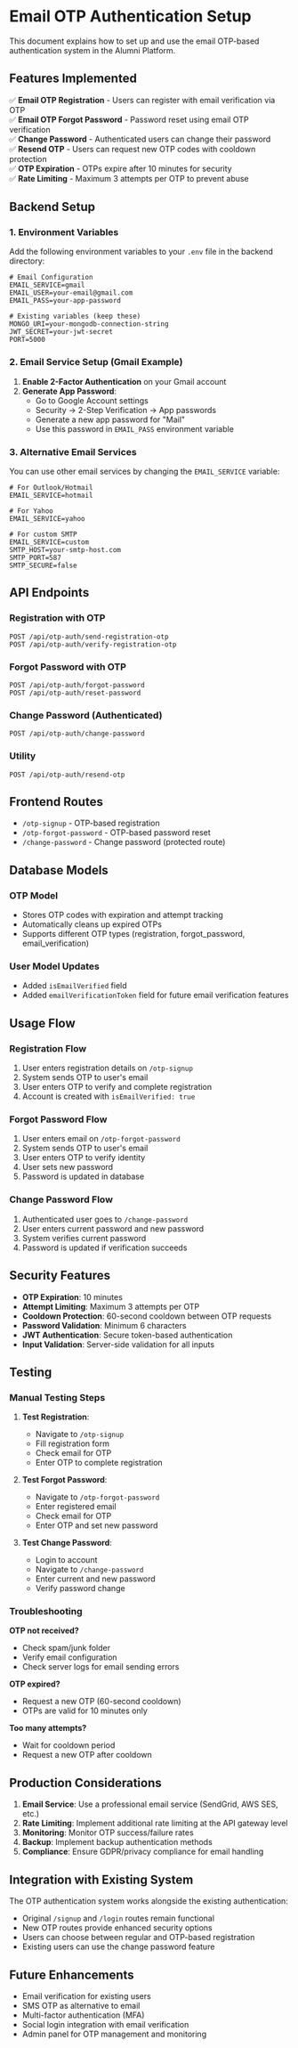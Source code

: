 # Email OTP Authentication Setup

This document explains how to set up and use the email OTP-based authentication system in the Alumni Platform.

## Features Implemented

✅ **Email OTP Registration** - Users can register with email verification via OTP  
✅ **Email OTP Forgot Password** - Password reset using email OTP verification  
✅ **Change Password** - Authenticated users can change their password  
✅ **Resend OTP** - Users can request new OTP codes with cooldown protection  
✅ **OTP Expiration** - OTPs expire after 10 minutes for security  
✅ **Rate Limiting** - Maximum 3 attempts per OTP to prevent abuse  

## Backend Setup

### 1. Environment Variables

Add the following environment variables to your `.env` file in the backend directory:

```env
# Email Configuration
EMAIL_SERVICE=gmail
EMAIL_USER=your-email@gmail.com
EMAIL_PASS=your-app-password

# Existing variables (keep these)
MONGO_URI=your-mongodb-connection-string
JWT_SECRET=your-jwt-secret
PORT=5000
```

### 2. Email Service Setup (Gmail Example)

1. **Enable 2-Factor Authentication** on your Gmail account
2. **Generate App Password**:
   - Go to Google Account settings
   - Security → 2-Step Verification → App passwords
   - Generate a new app password for "Mail"
   - Use this password in `EMAIL_PASS` environment variable

### 3. Alternative Email Services

You can use other email services by changing the `EMAIL_SERVICE` variable:

```env
# For Outlook/Hotmail
EMAIL_SERVICE=hotmail

# For Yahoo
EMAIL_SERVICE=yahoo

# For custom SMTP
EMAIL_SERVICE=custom
SMTP_HOST=your-smtp-host.com
SMTP_PORT=587
SMTP_SECURE=false
```

## API Endpoints

### Registration with OTP
```
POST /api/otp-auth/send-registration-otp
POST /api/otp-auth/verify-registration-otp
```

### Forgot Password with OTP
```
POST /api/otp-auth/forgot-password
POST /api/otp-auth/reset-password
```

### Change Password (Authenticated)
```
POST /api/otp-auth/change-password
```

### Utility
```
POST /api/otp-auth/resend-otp
```

## Frontend Routes

- `/otp-signup` - OTP-based registration
- `/otp-forgot-password` - OTP-based password reset
- `/change-password` - Change password (protected route)

## Database Models

### OTP Model
- Stores OTP codes with expiration and attempt tracking
- Automatically cleans up expired OTPs
- Supports different OTP types (registration, forgot_password, email_verification)

### User Model Updates
- Added `isEmailVerified` field
- Added `emailVerificationToken` field for future email verification features

## Usage Flow

### Registration Flow
1. User enters registration details on `/otp-signup`
2. System sends OTP to user's email
3. User enters OTP to verify and complete registration
4. Account is created with `isEmailVerified: true`

### Forgot Password Flow
1. User enters email on `/otp-forgot-password`
2. System sends OTP to user's email
3. User enters OTP to verify identity
4. User sets new password
5. Password is updated in database

### Change Password Flow
1. Authenticated user goes to `/change-password`
2. User enters current password and new password
3. System verifies current password
4. Password is updated if verification succeeds

## Security Features

- **OTP Expiration**: 10 minutes
- **Attempt Limiting**: Maximum 3 attempts per OTP
- **Cooldown Protection**: 60-second cooldown between OTP requests
- **Password Validation**: Minimum 6 characters
- **JWT Authentication**: Secure token-based authentication
- **Input Validation**: Server-side validation for all inputs

## Testing

### Manual Testing Steps

1. **Test Registration**:
   - Navigate to `/otp-signup`
   - Fill registration form
   - Check email for OTP
   - Enter OTP to complete registration

2. **Test Forgot Password**:
   - Navigate to `/otp-forgot-password`
   - Enter registered email
   - Check email for OTP
   - Enter OTP and set new password

3. **Test Change Password**:
   - Login to account
   - Navigate to `/change-password`
   - Enter current and new password
   - Verify password change

### Troubleshooting

**OTP not received?**
- Check spam/junk folder
- Verify email configuration
- Check server logs for email sending errors

**OTP expired?**
- Request a new OTP (60-second cooldown)
- OTPs are valid for 10 minutes only

**Too many attempts?**
- Wait for cooldown period
- Request a new OTP after cooldown

## Production Considerations

1. **Email Service**: Use a professional email service (SendGrid, AWS SES, etc.)
2. **Rate Limiting**: Implement additional rate limiting at the API gateway level
3. **Monitoring**: Monitor OTP success/failure rates
4. **Backup**: Implement backup authentication methods
5. **Compliance**: Ensure GDPR/privacy compliance for email handling

## Integration with Existing System

The OTP authentication system works alongside the existing authentication:
- Original `/signup` and `/login` routes remain functional
- New OTP routes provide enhanced security options
- Users can choose between regular and OTP-based registration
- Existing users can use the change password feature

## Future Enhancements

- Email verification for existing users
- SMS OTP as alternative to email
- Multi-factor authentication (MFA)
- Social login integration with email verification
- Admin panel for OTP management and monitoring
